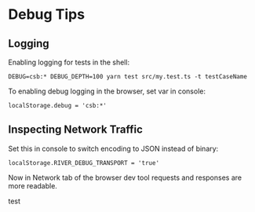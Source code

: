 # Debug Tips

## Logging

Enabling logging for tests in the shell:

    DEBUG=csb:* DEBUG_DEPTH=100 yarn test src/my.test.ts -t testCaseName

To enabling debug logging in the browser, set var in console:

    localStorage.debug = 'csb:*'

## Inspecting Network Traffic

Set this in console to switch encoding to JSON instead of binary:

    localStorage.RIVER_DEBUG_TRANSPORT = 'true'

Now in Network tab of the browser dev tool requests and responses are more readable.

test